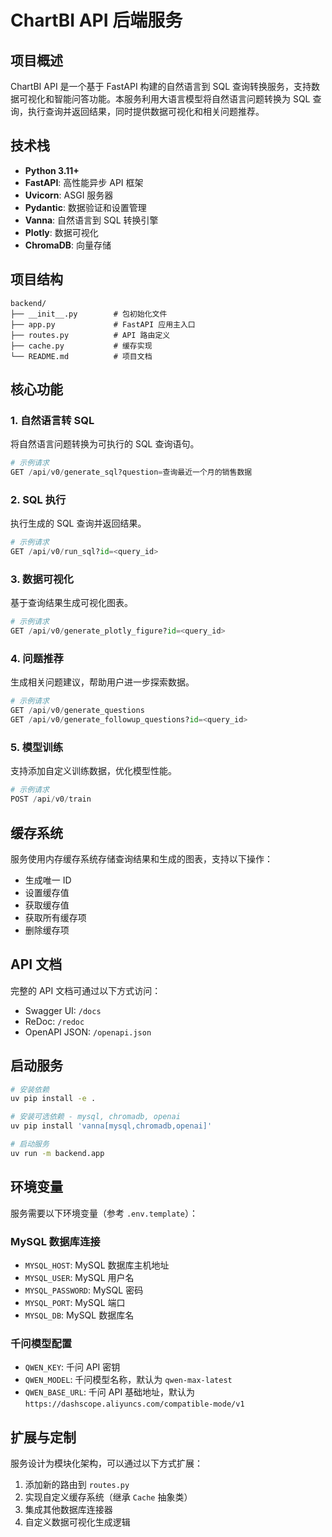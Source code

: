 # ChartBI API 后端服务

## 项目概述

ChartBI API 是一个基于 FastAPI 构建的自然语言到 SQL 查询转换服务，支持数据可视化和智能问答功能。本服务利用大语言模型将自然语言问题转换为 SQL 查询，执行查询并返回结果，同时提供数据可视化和相关问题推荐。

## 技术栈

- **Python 3.11+**
- **FastAPI**: 高性能异步 API 框架
- **Uvicorn**: ASGI 服务器
- **Pydantic**: 数据验证和设置管理
- **Vanna**: 自然语言到 SQL 转换引擎
- **Plotly**: 数据可视化
- **ChromaDB**: 向量存储

## 项目结构

```
backend/
├── __init__.py        # 包初始化文件
├── app.py             # FastAPI 应用主入口
├── routes.py          # API 路由定义
├── cache.py           # 缓存实现
└── README.md          # 项目文档
```

## 核心功能

### 1. 自然语言转 SQL

将自然语言问题转换为可执行的 SQL 查询语句。

```python
# 示例请求
GET /api/v0/generate_sql?question=查询最近一个月的销售数据
```

### 2. SQL 执行

执行生成的 SQL 查询并返回结果。

```python
# 示例请求
GET /api/v0/run_sql?id=<query_id>
```

### 3. 数据可视化

基于查询结果生成可视化图表。

```python
# 示例请求
GET /api/v0/generate_plotly_figure?id=<query_id>
```

### 4. 问题推荐

生成相关问题建议，帮助用户进一步探索数据。

```python
# 示例请求
GET /api/v0/generate_questions
GET /api/v0/generate_followup_questions?id=<query_id>
```

### 5. 模型训练

支持添加自定义训练数据，优化模型性能。

```python
# 示例请求
POST /api/v0/train
```

## 缓存系统

服务使用内存缓存系统存储查询结果和生成的图表，支持以下操作：

- 生成唯一 ID
- 设置缓存值
- 获取缓存值
- 获取所有缓存项
- 删除缓存项

## API 文档

完整的 API 文档可通过以下方式访问：

- Swagger UI: `/docs`
- ReDoc: `/redoc`
- OpenAPI JSON: `/openapi.json`

## 启动服务

```bash
# 安装依赖
uv pip install -e .

# 安装可选依赖 - mysql, chromadb, openai
uv pip install 'vanna[mysql,chromadb,openai]'

# 启动服务
uv run -m backend.app
```

## 环境变量

服务需要以下环境变量（参考 `.env.template`）：

### MySQL 数据库连接

- `MYSQL_HOST`: MySQL 数据库主机地址
- `MYSQL_USER`: MySQL 用户名
- `MYSQL_PASSWORD`: MySQL 密码
- `MYSQL_PORT`: MySQL 端口
- `MYSQL_DB`: MySQL 数据库名

### 千问模型配置

- `QWEN_KEY`: 千问 API 密钥
- `QWEN_MODEL`: 千问模型名称，默认为 `qwen-max-latest`
- `QWEN_BASE_URL`: 千问 API 基础地址，默认为 `https://dashscope.aliyuncs.com/compatible-mode/v1`

## 扩展与定制

服务设计为模块化架构，可以通过以下方式扩展：

1. 添加新的路由到 `routes.py`
2. 实现自定义缓存系统（继承 `Cache` 抽象类）
3. 集成其他数据库连接器
4. 自定义数据可视化生成逻辑